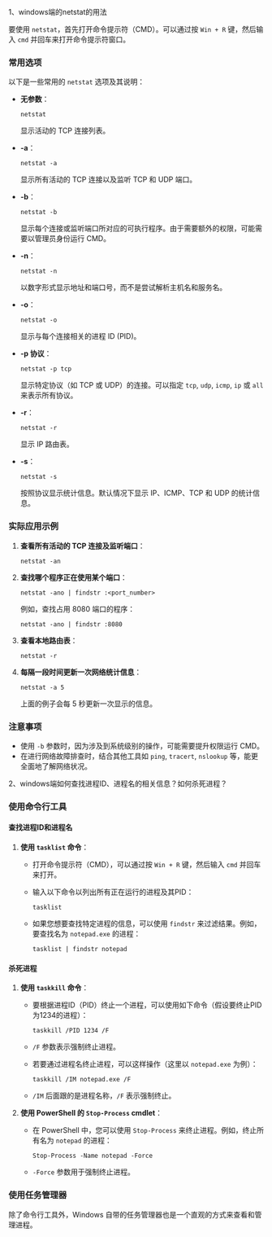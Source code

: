 1、windows端的netstat的用法

要使用 `netstat`，首先打开命令提示符（CMD）。可以通过按 `Win + R` 键，然后输入 `cmd` 并回车来打开命令提示符窗口。

### 常用选项

以下是一些常用的 `netstat` 选项及其说明：

- **无参数**：

  ```
  netstat
  ```

  显示活动的 TCP 连接列表。

- **-a**：

  ```
  netstat -a
  ```

  显示所有活动的 TCP 连接以及监听 TCP 和 UDP 端口。

- **-b**：

  ```
  netstat -b
  ```

  显示每个连接或监听端口所对应的可执行程序。由于需要额外的权限，可能需要以管理员身份运行 CMD。

- **-n**：

  ```
  netstat -n
  ```

  以数字形式显示地址和端口号，而不是尝试解析主机名和服务名。

- **-o**：

  ```
  netstat -o
  ```

  显示与每个连接相关的进程 ID (PID)。

- **-p 协议**：

  ```
  netstat -p tcp
  ```

  显示特定协议（如 TCP 或 UDP）的连接。可以指定 `tcp`, `udp`, `icmp`, `ip` 或 `all` 来表示所有协议。

- **-r**：

  ```
  netstat -r
  ```

  显示 IP 路由表。

- **-s**：

  ```
  netstat -s
  ```

  按照协议显示统计信息。默认情况下显示 IP、ICMP、TCP 和 UDP 的统计信息。

### 实际应用示例

1. **查看所有活动的 TCP 连接及监听端口**：

   ```
   netstat -an
   ```

2. **查找哪个程序正在使用某个端口**：

   ```
   netstat -ano | findstr :<port_number>
   ```

   例如，查找占用 8080 端口的程序：

   ```
   netstat -ano | findstr :8080
   ```

3. **查看本地路由表**：

   ```
   netstat -r
   ```

4. **每隔一段时间更新一次网络统计信息**：

   ```
   netstat -a 5
   ```

   上面的例子会每 5 秒更新一次显示的信息。

### 注意事项

- 使用 `-b` 参数时，因为涉及到系统级别的操作，可能需要提升权限运行 CMD。
- 在进行网络故障排查时，结合其他工具如 `ping`, `tracert`, `nslookup` 等，能更全面地了解网络状况。

2、windows端如何查找进程ID、进程名的相关信息？如何杀死进程？

### 使用命令行工具

#### 查找进程ID和进程名

1. **使用 `tasklist` 命令**：

   - 打开命令提示符（CMD），可以通过按 `Win + R` 键，然后输入 `cmd` 并回车来打开。

   - 输入以下命令以列出所有正在运行的进程及其PID：

     ```
     tasklist
     ```

   - 如果您想要查找特定进程的信息，可以使用 `findstr` 来过滤结果。例如，要查找名为 `notepad.exe` 的进程：

     ```
     tasklist | findstr notepad
     ```

#### 杀死进程

1. **使用 `taskkill` 命令**：

   - 要根据进程ID（PID）终止一个进程，可以使用如下命令（假设要终止PID为1234的进程）：

     ```
     taskkill /PID 1234 /F
     ```

   - `/F` 参数表示强制终止进程。

   - 若要通过进程名终止进程，可以这样操作（这里以 `notepad.exe` 为例）：

     ```
     taskkill /IM notepad.exe /F
     ```

   - `/IM` 后面跟的是进程名称，`/F` 表示强制终止。

2. **使用 PowerShell 的 `Stop-Process` cmdlet**：

   - 在 PowerShell 中，您可以使用 `Stop-Process` 来终止进程。例如，终止所有名为 `notepad` 的进程：

     ```
     Stop-Process -Name notepad -Force
     ```

   - `-Force` 参数用于强制终止进程。

### 使用任务管理器

除了命令行工具外，Windows 自带的任务管理器也是一个直观的方式来查看和管理进程。